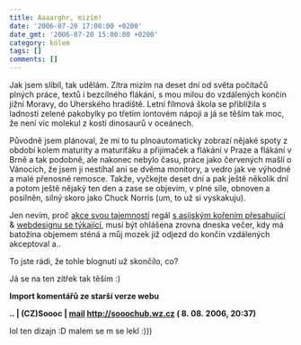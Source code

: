 ```yaml
---
title: Aaaarghr, mizím!
date: '2006-07-20 17:00:00 +0200'
date_gmt: '2006-07-20 15:00:00 +0200'
category: kolem
tags: []
comments: []
---
```

<p>Jak jsem slíbil, tak udělám. Zítra mizím na deset dní od světa počítačů plných práce, textů i bezcílného flákání, s mou milou do vzdálených končin jižní Moravy, do Uherského hradiště. Letní filmová škola se přiblížila s ladností zelené pakobylky po třetím iontovém nápoji a já se těším tak moc, že není víc molekul z kostí dinosaurů v oceánech.</p>
<p>Původně jsem plánoval, že mi to tu plnoautomaticky zobrazí nějaké spoty z období kolem maturity a maturiťáku a přijímaček a flákání v Praze a flákání v Brně a tak podobně, ale nakonec nebylo času, práce jako červených mašlí o Vánocích, že jsem ji nestíhal ani se dvěma monitory, a vedro jak ve výhodné a malé přenosné remosce. Takže, vyčkejte deset dní a pak ještě několik dní a potom ještě nějaký ten den a zase se objevím, v plné síle, obnoven a posilněn, silný skoro jako Chuck Norris (um, to už si vyskakuju).</p>
<p>Jen nevím, proč <a href="http://weblog.plavacek.net/2006-07.html#1153411327">akce svou tajemností</a> regál <a href="http://dero.name/weblog/plavacek-zakazal-komentare-neco-visi-ve/">s asijským kořením přesahující</a> &amp; <a href="http://madinblack.com/spot/plavacek-kali-kali.mib">webdesignu se týkající</a>, musí být ohlášena zrovna dneska večer, kdy má batožina objemem sténá a můj mozek již odjezd do končin vzdálených akceptoval a..</p>
<p>To jste rádi, že tohle blognutí už skončilo, co?</p>
<p>Já se na ten zítřek tak těším :)</p>
<div class="import-komentaru">
<p><strong>Import komentářů ze starší verze webu</strong></p>
<div class="comment">
<p style="font-weight:bold"><span class="compredmet">..</span> | <span class="comname">(CZ)Soooc</span> |  <a href="mailto:xsoc@post.cz">mail</a>  <a href="http://sooochub.wz.cz">http://sooochub.wz.cz</a> (&nbsp;8.&nbsp;08.&nbsp;2006,&nbsp;20:37)</p>
<p>lol ten dizajn :D malem se m se lekl :))) </p>
</div>
</div>
